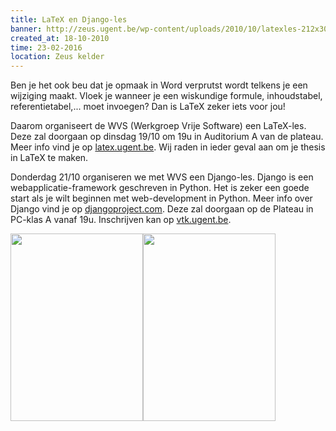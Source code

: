 ```yaml
---
title: LaTeX en Django-les
banner: http://zeus.ugent.be/wp-content/uploads/2010/10/latexles-212x300.jpg
created_at: 18-10-2010
time: 23-02-2016
location: Zeus kelder
---
```


Ben je het ook beu dat je opmaak in Word verprutst wordt telkens je een wijziging maakt. Vloek je wanneer je een wiskundige formule, inhoudstabel, referentietabel,... moet invoegen? Dan is LaTeX zeker iets voor jou! 

Daarom organiseert de WVS (Werkgroep Vrije Software) een LaTeX-les. Deze zal doorgaan op dinsdag 19/10 om 19u in Auditorium A van de plateau.  Meer info vind je op <a href="http://latex.ugent.be">latex.ugent.be</a>. Wij raden in ieder geval aan om je thesis in LaTeX te maken.

Donderdag 21/10 organiseren we met WVS een Django-les. Django is een webapplicatie-framework geschreven in Python. Het is zeker een goede start als je wilt beginnen met web-development in Python. Meer info over Django vind je op <a href="http://www.djangoproject.com/">djangoproject.com</a>. Deze zal doorgaan op de Plateau  in PC-klas A vanaf 19u. Inschrijven kan op <a href="http://vtk.ugent.be/activities/2010/10/21/djangoles/">vtk.ugent.be</a>.

<div class="clearfix"><a href="https://zeus.ugent.be/wp-content/uploads/2010/10/latexles.jpg"><img src="http://zeus.ugent.be/wp-content/uploads/2010/10/latexles-212x300.jpg" alt="" title="latexles" width="212" height="300" class="alignleft size-medium wp-image-575" /></a><a href="https://zeus.ugent.be/wp-content/uploads/2010/10/djanglos.png"><img src="http://zeus.ugent.be/wp-content/uploads/2010/10/djanglos-212x300.png" alt="" title="djanglos" width="212" height="300" class="alignleft size-medium wp-image-576" /></a></div>
